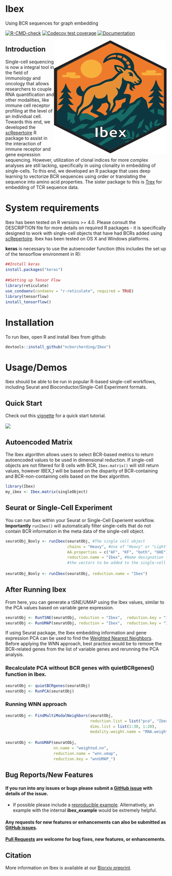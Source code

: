 # Ibex
Using BCR sequences for graph embedding

[![R-CMD-check](https://github.com/ncborcherding/Ibex/actions/workflows/R-CMD-check.yaml/badge.svg)](https://github.com/ncborcherding/Ibex/actions/workflows/R-CMD-check.yaml)
[![Codecov test coverage](https://codecov.io/gh/ncborcherding/Ibex/graph/badge.svg)](https://app.codecov.io/gh/ncborcherding/Ibex?branch=master)
[![Documentation](https://img.shields.io/badge/docs-stable-blue.svg)](https://www.borch.dev/uploads/screpertoire/articles/ibex)

<img align="right" src="https://github.com/ncborcherding/Ibex/blob/main/www/ibex_hex.png" width="352" height="352">

## Introduction
Single-cell sequencing is now a integral tool in the field of immunology and oncology that allows researchers to couple RNA quantification and other modalities, 
like immune cell receptor profiling at the level of an individual cell. Towards this end, we developed the [scRepertoire](https://github.com/ncborcherding/scRepertoire) 
R package to assist in the interaction of immune receptor and gene expression sequencing. However, utilization of clonal indices for more complex analyses are still lacking, specifically in using clonality in embedding of single-cells. To this end, we developed an R package that uses deep learning to vectorize BCR sequences using order or translating the sequence into amino acid properties. The sister package to this is [Trex](https://github.com/ncborcherding/Trex) for embedding of TCR sequence data.

# System requirements 

Ibex has been tested on R versions >= 4.0. Please consult the DESCRIPTION file for more details on required R packages - it is specifically designed to work with single-cell objects that have had BCRs added using [scRepertoire](https://github.com/ncborcherding/scRepertoire). Ibex has been tested on OS X and Windows platforms.

**keras** is necessary to use the autoencoder function (this includes the set up of the tensorflow environment in R):

```r
##Install keras
install.packages("keras")

##Setting up Tensor Flow
library(reticulate)
use_condaenv(condaenv = "r-reticulate", required = TRUE)
library(tensorflow)
install_tensorflow()
```

# Installation

To run Ibex, open R and install Ibex from github: 

```r
devtools::install_github("ncborcherding/Ibex")
```

# Usage/Demos

Ibex should be able to be run in popular R-based single-cell workflows, including Seurat and Bioconductor/Single-Cell Experiment formats.

## Quick Start 

Check out this [vignette](https://www.borch.dev/uploads/screpertoire/articles/ibex) for a quick start tutorial. 

<img align="center" src="https://github.com/ncborcherding/Ibex/blob/main/www/graphicalAbstract.png">



## Autoencoded Matrix

The Ibex algorithm allows users to select BCR-based metrics to return autoencoded values to be used in dimensional reduction. If single-cell objects are not filtered for B cells with BCR,  `Ibex.matrix()` will still return values, however IBEX_1 will be based on the disparity of BCR-containing and BCR-non-containing cells based on the Ibex algorithm. 

```r
library(Ibex)
my_ibex <- Ibex.matrix(singleObject)
```

## Seurat or Single-Cell Experiment

You can run Ibex within your Seurat or Single-Cell Experiemt workflow. **Importantly** `runIbex()` will automatically filter single-cells that do not contain BCR information in the meta data of the single-cell object. 

```r
seuratObj_Bonly <- runIbex(seuratObj, #The single cell object
                           chains = "Heavy", #Use of "Heavy" or "Light" 
                           AA.properties = c("AF", "KF", "both", "OHE"), 
                           reduction.name = "Ibex", #Name designation for 
                           #the vectors to be added to the single-cell object)
                   
seuratObj_Bonly <- runIbex(seuratObj, reduction.name = "Ibex")
```

## After Running Ibex

From here, you can generate a tSNE/UMAP using the Ibex values, similar to the PCA values based on variable gene expression.

```r
seuratObj <- RunTSNE(seuratObj, reduction = "Ibex",  reduction.key = "Ibex_")
seuratObj <- RunUMAP(seuratObj, reduction = "Ibex",  reduction.key = "Ibex_")
```

If using Seurat package, the Ibex embedding information and gene expression PCA can be used to find the [Weighted Nearest Neighbors](https://pubmed.ncbi.nlm.nih.gov/34062119/). Before applying the WNN approach, best practice would be to remove the BCR-related genes from the list of variable genes and rerunning the PCA analysis. 

### Recalculate PCA without BCR genes with quietBCRgenes() function in Ibex.
```r
seuratObj <- quietBCRgenes(seuratObj)
seuratObj <- RunPCA(seuratObj)
```

### Running WNN approach
```r
seuratObj <- FindMultiModalNeighbors(seuratObj, 
                                     reduction.list = list("pca", "Ibex"), 
                                     dims.list = list(1:30, 1:20), 
                                     modality.weight.name = "RNA.weight")
                                     
seuratObj <- RunUMAP(seuratObj, 
                     nn.name = "weighted.nn", 
                     reduction.name = "wnn.umap", 
                     reduction.key = "wnnUMAP_")
```
## Bug Reports/New Features

#### If you run into any issues or bugs please submit a [GitHub issue](https://github.com/ncborcherding/Ibex/issues) with details of the issue.

- If possible please include a [reproducible example](https://reprex.tidyverse.org/). 
Alternatively, an example with the internal **ibex_example** would 
be extremely helpful.

#### Any requests for new features or enhancements can also be submitted as [GitHub issues](https://github.com/ncborcherding/Ibex/issues).

#### [Pull Requests](https://github.com/ncborcherding/Ibex/pulls) are welcome for bug fixes, new features, or enhancements.

## Citation
More information on Ibex is available at our [Biorxiv preprint](https://www.biorxiv.org/content/10.1101/2022.11.09.515787v2). 
